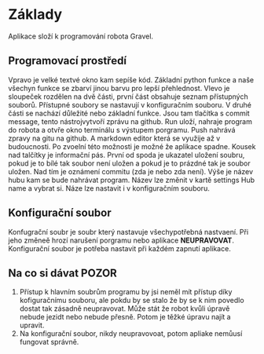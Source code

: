# Základy
Aplikace složí k programování robota Gravel.
## Programovací prostředí
Vpravo je velké textvé okno kam sepíše kód. Základní python funkce a naše všechyn funkce se zbarví jinou barvu pro lepší přehlednost. Vlevo je sloupeček rozdělen na dvě části, první část obsahuje seznam přístupných souborů. Přístupné soubory se nastavují v konfiguračním souboru. V druhé části se nachází důležité nebo základní funkce. Jsou tam tlačítka s commit message, tento nástrojvytvoří zprávu na github. Run uloží, nahraje program do robota a otvře okno terminálu s výstupem porgramu. Push nahrává zpravy na gitu na github. A markdown editor která se využije až v budoucnosti. Po zvoelní této možnosti je možné že aplikace spadne. Kousek nad talčítky je informační pás. První od spoda je ukazatel uložení soubru, pokud je to bílé tak soubor není uložen a pokud je to prázdné tak je soubor uložen. Nad tím je oznámení commitu (zda je nebo zda není). Výše je název hubu kam se bude nahrávat program. Název lze změnit v kartě settings Hub name a vybrat si. Náze lze nastavit i v konfiguračním souboru.
## Konfigurační soubor
Konfugrační soubr je soubr který nastavuje všechypotřebná nastvaení. Při jeho změneě hrozí narušení porgramu nebo aplikace **NEUPRAVOVAT**. Konfigurační soubor je potřeba nastavit při každém zapnutí aplikace.
## Na co si dávat POZOR
1. Přístup k hlavním soubrům programu by jsi neměl mít přístup díky kofiguračnímu souboru, ale pokdu by se stalo že by se k nim povedlo dostat tak zásadně neupravovat. Může stát že robot kvůli úpravě nebude jezidt nebo nebude přesně. Potom je těžké úpravu najít a upravit.
2. Na konfigurační soubor, nikdy neupravovoat, potom apliake nemůusí fungovat správně.
   